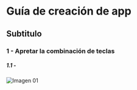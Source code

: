 # Guía de creación de app

## Subtitulo 
### 1 - Apretar la combinación de teclas 
##### 1.1 -



![Imagen 01](https://github.com/gerardorosales2222/desarrollo_app/blob/alumnos/img/Guia/01%20Nuevo%20Ctrl%20Shift%20P.jpg)
